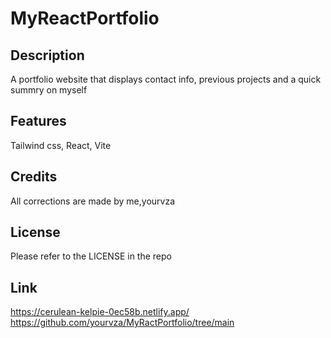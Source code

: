 # MyReactPortfolio

## Description
A portfolio website that displays contact info, previous projects and a quick summry on myself

## Features
Tailwind css, React, Vite

## Credits
All corrections are made by me,yourvza


## License 
Please refer to the LICENSE in the repo

## Link
https://cerulean-kelpie-0ec58b.netlify.app/
https://github.com/yourvza/MyRactPortfolio/tree/main
